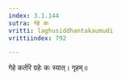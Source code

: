 ```yaml
---
index: 3.1.144
sutra: गेहे कः
vritti: laghusiddhantakaumudi
vrittiindex: 792

---
```

गेहे कर्तरि ग्रहेः कः स्यात्। गृहम्॥